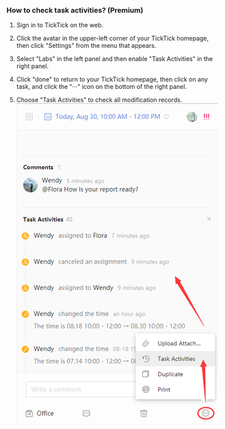### How to check task activities? (Premium)

1. Sign in to TickTick on the web.

2. Click the avatar in the upper-left corner of your TickTick homepage, then click "Settings" from the menu that appears.

3. Select "Labs" in the left panel and then enable "Task Activities" in the right panel.

4. Click "done" to return to your TickTick homepage, then click on any task, and click the "···" icon on the bottom of the right panel.

5. Choose "Task Activities" to check all modification records. ![](../../images/ticktick-web-version/task/2.6.13.png)


